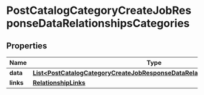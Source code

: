 # PostCatalogCategoryCreateJobResponseDataRelationshipsCategories

## Properties
Name | Type | Description | Notes
------------ | ------------- | ------------- | -------------
**data** | [**List&lt;PostCatalogCategoryCreateJobResponseDataRelationshipsCategoriesData&gt;**](PostCatalogCategoryCreateJobResponseDataRelationshipsCategoriesData.md) |  |  [optional]
**links** | [**RelationshipLinks**](RelationshipLinks.md) |  |  [optional]
